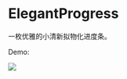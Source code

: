 # ElegantProgress

一枚优雅的小清新拟物化进度条。

Demo:


![](http://cdn.cocimg.com/bbs/attachment/postcate/topic/16/307402_189_d23014351328770370d40f6e531d8.gif)
